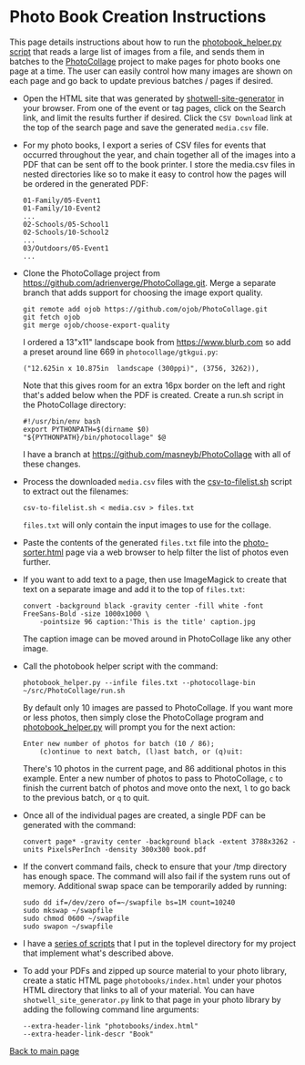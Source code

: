 # Photo Book Creation Instructions

This page details instructions about how to run the
[photobook_helper.py script](photobook_helper.py) that reads a large list of images from a file,
and sends them in batches to the
[PhotoCollage](https://github.com/adrienverge/PhotoCollage.git) project to make pages for photo
books one page at a time. The user can easily control how many images are shown on each page and
go back to update previous batches / pages if desired.

- Open the HTML site that was generated by
  [shotwell-site-generator](https://github.com/masneyb/shotwell-site-generator) in your browser.
  From one of the event or tag pages, click on the Search link, and limit the results further
  if desired. Click the `CSV Download` link at the top of the search page and save the generated
  `media.csv` file.

- For my photo books, I export a series of CSV files for events that occurred throughout the
  year, and chain together all of the images into a PDF that can be sent off to the book
  printer. I store the media.csv files in nested directories like so to make it easy to control
  how the pages will be ordered in the generated PDF:

      01-Family/05-Event1
      01-Family/10-Event2
      ...
      02-Schools/05-School1
      02-Schools/10-School2
      ...
      03/Outdoors/05-Event1
      ...

- Clone the PhotoCollage project from <https://github.com/adrienverge/PhotoCollage.git>. Merge
  a separate branch that adds support for choosing the image export quality.

      git remote add ojob https://github.com/ojob/PhotoCollage.git
      git fetch ojob
      git merge ojob/choose-export-quality

  I ordered a 13"x11" landscape book from <https://www.blurb.com> so add a preset around line 669
  in `photocollage/gtkgui.py`:

      ("12.625in x 10.875in  landscape (300ppi)", (3756, 3262)),

  Note that this gives room for an extra 16px border on the left and right that's added below when
  the PDF is created. Create a run.sh script in the PhotoCollage directory:

      #!/usr/bin/env bash
      export PYTHONPATH=$(dirname $0)
      "${PYTHONPATH}/bin/photocollage" $@

  I have a branch at <https://github.com/masneyb/PhotoCollage> with all of these changes.

- Process the downloaded `media.csv` files with the [csv-to-filelist.sh](csv-to-filelist.sh) script
  to extract out the filenames:

      csv-to-filelist.sh < media.csv > files.txt

  `files.txt` will only contain the input images to use for the collage.

- Paste the contents of the generated `files.txt` file into the
  [photo-sorter.html](photo-sorter.html) page via a web browser to help filter the list of photos
  even further.

- If you want to add text to a page, then use ImageMagick to create that text on a separate image
  and add it to the top of `files.txt`:

      convert -background black -gravity center -fill white -font FreeSans-Bold -size 1000x1000 \
          -pointsize 96 caption:'This is the title' caption.jpg

  The caption image can be moved around in PhotoCollage like any other image.

- Call the photobook helper script with the command:

      photobook_helper.py --infile files.txt --photocollage-bin ~/src/PhotoCollage/run.sh

  By default only 10 images are passed to PhotoCollage. If you want more or less photos, then
  simply close the PhotoCollage program and [photobook_helper.py](photobook_helper.py) will
  prompt you for the next action:

      Enter new number of photos for batch (10 / 86);
          (c)ontinue to next batch, (l)ast batch, or (q)uit: 

  There's 10 photos in the current page, and 86 additional photos in this example. Enter a new
  number of photos to pass to PhotoCollage, `c` to finish the current batch of photos and move
  onto the next, `l` to go back to the previous batch, or `q` to quit.

- Once all of the individual pages are created, a single PDF can be generated with the command:

      convert page* -gravity center -background black -extent 3788x3262 -units PixelsPerInch -density 300x300 book.pdf

- If the convert command fails, check to ensure that your /tmp directory has enough space. The
  command will also fail if the system runs out of memory. Additional swap space can be temporarily
  added by running:

      sudo dd if=/dev/zero of=~/swapfile bs=1M count=10240
      sudo mkswap ~/swapfile
      sudo chmod 0600 ~/swapfile
      sudo swapon ~/swapfile

- I have a [series of scripts](pdf-scripts/) that I put in the toplevel directory for my project
  that implement what's described above.

- To add your PDFs and zipped up source material to your photo library, create a static HTML page
  `photobooks/index.html` under your photos HTML directory that links to all of your material.
  You can have `shotwell_site_generator.py` link to that page in your photo library by adding the
  following command line arguments:

      --extra-header-link "photobooks/index.html"
      --extra-header-link-descr "Book"

[Back to main page](../README.md)
